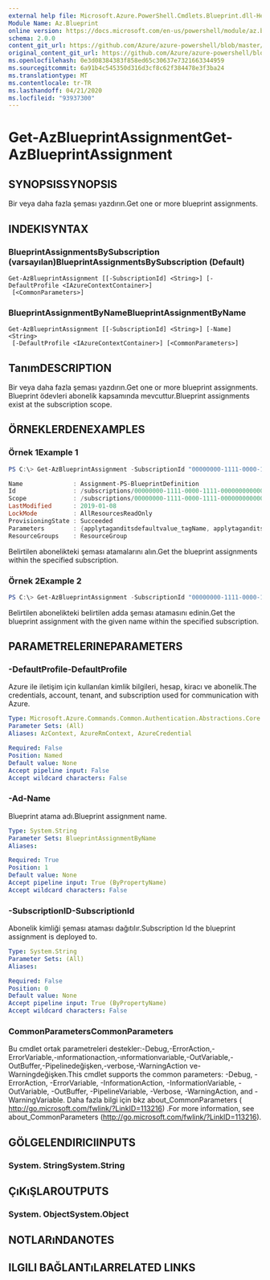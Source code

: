 ```yaml
---
external help file: Microsoft.Azure.PowerShell.Cmdlets.Blueprint.dll-Help.xml
Module Name: Az.Blueprint
online version: https://docs.microsoft.com/en-us/powershell/module/az.blueprint/get-azblueprintassignment
schema: 2.0.0
content_git_url: https://github.com/Azure/azure-powershell/blob/master/src/Blueprint/Blueprint/help/Get-AzBlueprintAssignment.md
original_content_git_url: https://github.com/Azure/azure-powershell/blob/master/src/Blueprint/Blueprint/help/Get-AzBlueprintAssignment.md
ms.openlocfilehash: 0e3d08384383f858ed65c30637e7321663344959
ms.sourcegitcommit: 6a91b4c545350d316d3cf8c62f384478e3f3ba24
ms.translationtype: MT
ms.contentlocale: tr-TR
ms.lasthandoff: 04/21/2020
ms.locfileid: "93937300"
---
```

# <span data-ttu-id="cc164-101">Get-AzBlueprintAssignment</span><span class="sxs-lookup"><span data-stu-id="cc164-101">Get-AzBlueprintAssignment</span></span>

## <span data-ttu-id="cc164-102">SYNOPSIS</span><span class="sxs-lookup"><span data-stu-id="cc164-102">SYNOPSIS</span></span>
<span data-ttu-id="cc164-103">Bir veya daha fazla şeması yazdırın.</span><span class="sxs-lookup"><span data-stu-id="cc164-103">Get one or more blueprint assignments.</span></span>

## <span data-ttu-id="cc164-104">INDEKI</span><span class="sxs-lookup"><span data-stu-id="cc164-104">SYNTAX</span></span>

### <span data-ttu-id="cc164-105">BlueprintAssignmentsBySubscription (varsayılan)</span><span class="sxs-lookup"><span data-stu-id="cc164-105">BlueprintAssignmentsBySubscription (Default)</span></span>
```
Get-AzBlueprintAssignment [[-SubscriptionId] <String>] [-DefaultProfile <IAzureContextContainer>]
 [<CommonParameters>]
```

### <span data-ttu-id="cc164-106">BlueprintAssignmentByName</span><span class="sxs-lookup"><span data-stu-id="cc164-106">BlueprintAssignmentByName</span></span>
```
Get-AzBlueprintAssignment [[-SubscriptionId] <String>] [-Name] <String>
 [-DefaultProfile <IAzureContextContainer>] [<CommonParameters>]
```

## <span data-ttu-id="cc164-107">Tanım</span><span class="sxs-lookup"><span data-stu-id="cc164-107">DESCRIPTION</span></span>
<span data-ttu-id="cc164-108">Bir veya daha fazla şeması yazdırın.</span><span class="sxs-lookup"><span data-stu-id="cc164-108">Get one or more blueprint assignments.</span></span> <span data-ttu-id="cc164-109">Blueprint ödevleri abonelik kapsamında mevcuttur.</span><span class="sxs-lookup"><span data-stu-id="cc164-109">Blueprint assignments exist at the subscription scope.</span></span>

## <span data-ttu-id="cc164-110">ÖRNEKLERDEN</span><span class="sxs-lookup"><span data-stu-id="cc164-110">EXAMPLES</span></span>

### <span data-ttu-id="cc164-111">Örnek 1</span><span class="sxs-lookup"><span data-stu-id="cc164-111">Example 1</span></span>
```powershell
PS C:\> Get-AzBlueprintAssignment -SubscriptionId "00000000-1111-0000-1111-000000000000"

Name              : Assignment-PS-BlueprintDefinition
Id                : /subscriptions/00000000-1111-0000-1111-000000000000/providers/Microsoft.Blueprint/blueprintAssignments/Assignment-PS-BlueprintDefinition
Scope             : /subscriptions/00000000-1111-0000-1111-000000000000
LastModified      : 2019-01-08
LockMode          : AllResourcesReadOnly
ProvisioningState : Succeeded
Parameters        : {applytaganditsdefaultvalue_tagName, applytaganditsdefaultvalue_tagValue}
ResourceGroups    : ResourceGroup
```

<span data-ttu-id="cc164-112">Belirtilen abonelikteki şeması atamalarını alın.</span><span class="sxs-lookup"><span data-stu-id="cc164-112">Get the blueprint assignments within the specified subscription.</span></span>

### <span data-ttu-id="cc164-113">Örnek 2</span><span class="sxs-lookup"><span data-stu-id="cc164-113">Example 2</span></span>
```powershell
PS C:\> Get-AzBlueprintAssignment -SubscriptionId "00000000-1111-0000-1111-000000000000" -Name "myAssignmentName"
```

<span data-ttu-id="cc164-114">Belirtilen abonelikteki belirtilen adda şeması atamasını edinin.</span><span class="sxs-lookup"><span data-stu-id="cc164-114">Get the blueprint assignment with the given name within the specified subscription.</span></span>

## <span data-ttu-id="cc164-115">PARAMETRELERINE</span><span class="sxs-lookup"><span data-stu-id="cc164-115">PARAMETERS</span></span>

### <span data-ttu-id="cc164-116">-DefaultProfile</span><span class="sxs-lookup"><span data-stu-id="cc164-116">-DefaultProfile</span></span>
<span data-ttu-id="cc164-117">Azure ile iletişim için kullanılan kimlik bilgileri, hesap, kiracı ve abonelik.</span><span class="sxs-lookup"><span data-stu-id="cc164-117">The credentials, account, tenant, and subscription used for communication with Azure.</span></span>

```yaml
Type: Microsoft.Azure.Commands.Common.Authentication.Abstractions.Core.IAzureContextContainer
Parameter Sets: (All)
Aliases: AzContext, AzureRmContext, AzureCredential

Required: False
Position: Named
Default value: None
Accept pipeline input: False
Accept wildcard characters: False
```

### <span data-ttu-id="cc164-118">-Ad</span><span class="sxs-lookup"><span data-stu-id="cc164-118">-Name</span></span>
<span data-ttu-id="cc164-119">Blueprint atama adı.</span><span class="sxs-lookup"><span data-stu-id="cc164-119">Blueprint assignment name.</span></span>

```yaml
Type: System.String
Parameter Sets: BlueprintAssignmentByName
Aliases:

Required: True
Position: 1
Default value: None
Accept pipeline input: True (ByPropertyName)
Accept wildcard characters: False
```

### <span data-ttu-id="cc164-120">-SubscriptionID</span><span class="sxs-lookup"><span data-stu-id="cc164-120">-SubscriptionId</span></span>
<span data-ttu-id="cc164-121">Abonelik kimliği şeması ataması dağıtılır.</span><span class="sxs-lookup"><span data-stu-id="cc164-121">Subscription Id the blueprint assignment is deployed to.</span></span>

```yaml
Type: System.String
Parameter Sets: (All)
Aliases:

Required: False
Position: 0
Default value: None
Accept pipeline input: True (ByPropertyName)
Accept wildcard characters: False
```

### <span data-ttu-id="cc164-122">CommonParameters</span><span class="sxs-lookup"><span data-stu-id="cc164-122">CommonParameters</span></span>
<span data-ttu-id="cc164-123">Bu cmdlet ortak parametreleri destekler:-Debug,-ErrorAction,-ErrorVariable,-ınformationaction,-ınformationvariable,-OutVariable,-OutBuffer,-Pipelinedeğişken,-verbose,-WarningAction ve-Warningdeğişken.</span><span class="sxs-lookup"><span data-stu-id="cc164-123">This cmdlet supports the common parameters: -Debug, -ErrorAction, -ErrorVariable, -InformationAction, -InformationVariable, -OutVariable, -OutBuffer, -PipelineVariable, -Verbose, -WarningAction, and -WarningVariable.</span></span> <span data-ttu-id="cc164-124">Daha fazla bilgi için bkz about_CommonParameters ( http://go.microsoft.com/fwlink/?LinkID=113216) .</span><span class="sxs-lookup"><span data-stu-id="cc164-124">For more information, see about_CommonParameters (http://go.microsoft.com/fwlink/?LinkID=113216).</span></span>

## <span data-ttu-id="cc164-125">GÖLGELENDIRICI</span><span class="sxs-lookup"><span data-stu-id="cc164-125">INPUTS</span></span>

### <span data-ttu-id="cc164-126">System. String</span><span class="sxs-lookup"><span data-stu-id="cc164-126">System.String</span></span>

## <span data-ttu-id="cc164-127">ÇıKıŞLAR</span><span class="sxs-lookup"><span data-stu-id="cc164-127">OUTPUTS</span></span>

### <span data-ttu-id="cc164-128">System. Object</span><span class="sxs-lookup"><span data-stu-id="cc164-128">System.Object</span></span>
## <span data-ttu-id="cc164-129">NOTLARıNDA</span><span class="sxs-lookup"><span data-stu-id="cc164-129">NOTES</span></span>

## <span data-ttu-id="cc164-130">ILGILI BAĞLANTıLAR</span><span class="sxs-lookup"><span data-stu-id="cc164-130">RELATED LINKS</span></span>
